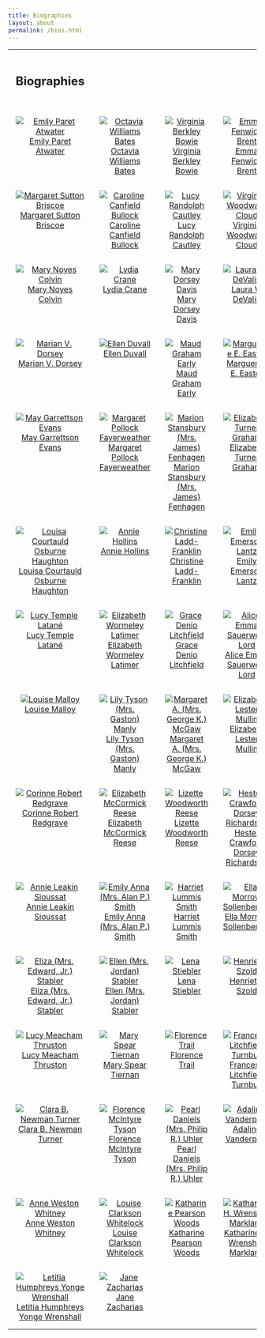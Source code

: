 ```yaml
---
title: Biographies
layout: about
permalink: /bios.html
---
```

<style>
    td, th {
        width: 120px;
        height: 120px;
        padding: 15px;
        text-align: center;
        vertical-align: top;
    }
</style>
<table>
<tr>
    <td><h2><b>Biographies</b></h2></td>
    <td></td>
    <td></td>
    <td></td>
</tr>
<tr>
    <td><a href="https://elizajames.github.io/WLCB_draft/EmilyAtwater.html"><img src="https://elizajames.github.io/WLCB_draft/assets/img/EmilyAtwater.jpg" alt="Emily Paret Atwater"><br />Emily Paret Atwater</a></td>
    <td><a href="https://elizajames.github.io/WLCB_draft/OctaviaBates.html"><img src="https://elizajames.github.io/WLCB_draft/assets/img/OctaviaBates.jpg" alt="Octavia Williams Bates"><br />Octavia Williams Bates</a></td>
    <td><a href="https://elizajames.github.io/WLCB_draft/VirginiaBowie.html"><img src="https://elizajames.github.io/WLCB_draft/assets/img/VirginiaBowie.jpg" alt="Virginia Berkley Bowie"><br />Virginia Berkley Bowie</a></td>
    <td><a href="https://elizajames.github.io/WLCB_draft/EmmaBrent.html"><img src="https://elizajames.github.io/WLCB_draft/assets/img/NoBioImage.jpg" alt="Emma Fenwick Brent"><br />Emma Fenwick Brent</a></td>
</tr>
<tr>
    <td><a href="https://elizajames.github.io/WLCB_draft//MargaretBriscoe.html"><img src="https://elizajames.github.io/WLCB_draft/assets/img/MargaretBriscoe.jpg" alt="Margaret Sutton Briscoe"><br />Margaret Sutton Briscoe</a></td>
    <td><a href="https://elizajames.github.io/WLCB_draft/CarolineBullock.html"><img src="https://elizajames.github.io/WLCB_draft/assets/img/NoBioImage.jpg" alt="Caroline Canfield Bullock"><br />Caroline Canfield Bullock</a></td>
    <td><a href="https://elizajames.github.io/WLCB_draft//LucyCautley.html"><img src="https://elizajames.github.io/WLCB_draft/assets/img/LucyCautley.jpg" alt="Lucy Randolph Cautley"><br />Lucy Randolph Cautley</a></td>
    <td><a href="https://elizajames.github.io/WLCB_draft/VirginiaCloud.html"><img src="https://elizajames.github.io/WLCB_draft/assets/img/VirginiaCloud.jpg" alt="Virginia Woodward Cloud"><br />Virginia Woodward Cloud</a></td>
</tr>
<tr>
    <td><a href="https://elizajames.github.io/WLCB_draft/"><img src="https://elizajames.github.io/WLCB_draft/assets/img/NoBioImage.jpg" alt="Mary Noyes Colvin"><br />Mary Noyes Colvin</a></td>
    <td><a href="https://elizajames.github.io/WLCB_draft/"><img src="https://elizajames.github.io/WLCB_draft/assets/img/LydiaCrane.jpg" alt="Lydia Crane"><br />Lydia Crane</a></td>
    <td><a href="https://elizajames.github.io/WLCB_draft/"><img src="https://elizajames.github.io/WLCB_draft/assets/img/MaryDavis.jpg" alt="Mary Dorsey Davis"><br />Mary Dorsey Davis</a></td>
    <td><a href="https://elizajames.github.io/WLCB_draft/"><img src="https://elizajames.github.io/WLCB_draft/assets/img/NoBioImage.jpg" alt="Laura V. DeValin"><br />Laura V. DeValin</a></td>
</tr>
<tr>
    <td><a href="https://elizajames.github.io/WLCB_draft/"><img src="https://elizajames.github.io/WLCB_draft/assets/img/MarianDorsey.jpg" alt="Marian V. Dorsey"><br />Marian V. Dorsey</a></td>
    <td><a href="https://elizajames.github.io/WLCB_draft/"><img src="https://elizajames.github.io/WLCB_draft/assets/img/NoBioImage.jpg" alt="Ellen Duvall"><br />Ellen Duvall</a></td>
    <td><a href="https://elizajames.github.io/WLCB_draft/"><img src="https://elizajames.github.io/WLCB_draft/assets/img/MaudEarly.jpg" alt="Maud Graham Early"><br />Maud Graham Early</a></td>
    <td><a href="https://elizajames.github.io/WLCB_draft/"><img src="https://elizajames.github.io/WLCB_draft/assets/img/MagueriteEaster.jpg" alt="Marguerite E. Easter"><br />Marguerite E. Easter</a></td>
</tr>
<tr>
    <td><a href="https://elizajames.github.io/WLCB_draft/"><img src="https://elizajames.github.io/WLCB_draft/assets/img/MayEvans.jpg" alt="May Garrettson Evans"><br />May Garrettson Evans</a></td>
    <td><a href="https://elizajames.github.io/WLCB_draft/"><img src="https://elizajames.github.io/WLCB_draft/assets/img/NoBioImage.jpg" alt="Margaret Pollock Fayerweather"><br />Margaret Pollock Fayerweather</a></td>
    <td><a href="https://elizajames.github.io/WLCB_draft/"><img src="https://elizajames.github.io/WLCB_draft/assets/img/NoBioImage.jpg" alt="Marion Stansbury (Mrs. James) Fenhagen"><br />Marion Stansbury (Mrs. James) Fenhagen</a></td>    
    <td><a href="https://elizajames.github.io/WLCB_draft/"><img src="https://elizajames.github.io/WLCB_draft/assets/img/ElizabethGraham.jpg" alt="Elizabeth Turner Graham"><br />Elizabeth Turner Graham</a></td>
</tr>
<tr>
    <td><a href="https://elizajames.github.io/WLCB_draft/"><img src="https://elizajames.github.io/WLCB_draft/assets/img/LouisaHaughton.jpg" alt="Louisa Courtauld Osburne Haughton"><br />Louisa Courtauld Osburne Haughton</a></td>
    <td><a href="https://elizajames.github.io/WLCB_draft/"><img src="https://elizajames.github.io/WLCB_draft/assets/img/NoBioImage.jpg" alt="Annie Hollins"><br />Annie Hollins</a></td>
    <td><a href="https://elizajames.github.io/WLCB_draft/"><img src="https://elizajames.github.io/WLCB_draft/assets/img/ChristineLaddFranklin.jpg" alt="Christine Ladd-Franklin"><br />Christine Ladd-Franklin</a></td>    
    <td><a href="https://elizajames.github.io/WLCB_draft/"><img src="https://elizajames.github.io/WLCB_draft/assets/img/NoBioImage.jpg" alt="Emily Emerson Lantz"><br />Emily Emerson Lantz</a></td> 
</tr>
<tr>
    <td><a href="https://elizajames.github.io/WLCB_draft/"><img src="https://elizajames.github.io/WLCB_draft/assets/img/NoBioImage.jpg" alt="Lucy Temple Latané"><br />Lucy Temple Latané</a></td> 
    <td><a href="https://elizajames.github.io/WLCB_draft/"><img src="https://elizajames.github.io/WLCB_draft/assets/img/ElizabethLatimer.jpg" alt="Elizabeth Wormeley Latimer"><br />Elizabeth Wormeley Latimer</a></td>
    <td><a href="https://elizajames.github.io/WLCB_draft/"><img src="https://elizajames.github.io/WLCB_draft/assets/img/GraceLitchfield.jpg" alt="Grace Denio Litchfield"><br />Grace Denio Litchfield</a></td>    
    <td><a href="https://elizajames.github.io/WLCB_draft/"><img src="https://elizajames.github.io/WLCB_draft/assets/img/AliceLord.jpg" alt="Alice Emma Sauerwein Lord"><br />Alice Emma Sauerwein Lord</a></td> 
</tr>
<tr>
    <td><a href="https://elizajames.github.io/WLCB_draft/"><img src="https://elizajames.github.io/WLCB_draft/assets/img/LouiseMalloy.jpg" alt="Louise Malloy"><br />Louise Malloy</a></td> 
    <td><a href="https://elizajames.github.io/WLCB_draft/"><img src="https://elizajames.github.io/WLCB_draft/assets/img/NoBioImage.jpg" alt="Lily Tyson (Mrs. Gaston) Manly"><br />Lily Tyson (Mrs. Gaston) Manly</a></td>
    <td><a href="https://elizajames.github.io/WLCB_draft/"><img src="https://elizajames.github.io/WLCB_draft/assets/img/NoBioImage.jpg" alt="Margaret A. (Mrs. George K.) McGaw"><br />Margaret A. (Mrs. George K.) McGaw</a></td>  
    <td><a href="https://elizajames.github.io/WLCB_draft/"><img src="https://elizajames.github.io/WLCB_draft/assets/img/ElizabethMullin.jpg" alt="Elizabeth Lester Mullin"><br />Elizabeth Lester Mullin</a></td> 
</tr>
<tr>
    <td><a href="https://elizajames.github.io/WLCB_draft/"><img src="https://elizajames.github.io/WLCB_draft/assets/img/CorinneRedgrave.jpg" alt="Corinne Robert Redgrave"><br />Corinne Robert Redgrave</a></td>
    <td><a href="https://elizajames.github.io/WLCB_draft/"><img src="https://elizajames.github.io/WLCB_draft/assets/img/NoBioImage.jpg" alt="Elizabeth McCormick Reese"><br />Elizabeth McCormick Reese</a></td>
    <td><a href="https://elizajames.github.io/WLCB_draft/"><img src="https://elizajames.github.io/WLCB_draft/assets/img/LizetteReese.jpg" alt="Lizette Woodworth Reese"><br />Lizette Woodworth Reese</a></td>
    <td><a href="https://elizajames.github.io/WLCB_draft/"><img src="https://elizajames.github.io/WLCB_draft/assets/img/HesterRichardson.jpg" alt="Hester Crawford Dorsey Richardson"><br />Hester Crawford Dorsey Richardson</a></td>
</tr>
<tr>
    <td><a href="https://elizajames.github.io/WLCB_draft/"><img src="https://elizajames.github.io/WLCB_draft/assets/img/AnnieSioussat.jpg" alt="Annie Leakin Sioussat"><br />Annie Leakin Sioussat</a></td>
    <td><a href="https://elizajames.github.io/WLCB_draft/"><img src="https://elizajames.github.io/WLCB_draft/assets/img/NoBioImage.jpg" alt="Emily Anna (Mrs. Alan P.) Smith"><br />Emily Anna (Mrs. Alan P.) Smith</a></td>
    <td><a href="https://elizajames.github.io/WLCB_draft/"><img src="https://elizajames.github.io/WLCB_draft/assets/img/HarrietSmith.jpg" alt="Harriet Lummis Smith"><br />Harriet Lummis Smith</a></td>
<td><a href="https://elizajames.github.io/WLCB_draft/"><img src="https://elizajames.github.io/WLCB_draft/assets/img/NoBioImage.jpg" alt="Ella Morrow Sollenberger"><br />Ella Morrow Sollenberger</a></td>
</tr>
<tr>
    <td><a href="https://elizajames.github.io/WLCB_draft/"><img src="https://elizajames.github.io/WLCB_draft/assets/img/NoBioImage.jpg" alt="Eliza (Mrs. Edward, Jr.) Stabler"><br />Eliza (Mrs. Edward, Jr.) Stabler</a></td>
    <td><a href="https://elizajames.github.io/WLCB_draft/"><img src="https://elizajames.github.io/WLCB_draft/assets/img/NoBioImage.jpg" alt="Ellen (Mrs. Jordan) Stabler"><br />Ellen (Mrs. Jordan) Stabler</a></td>
    <td><a href="https://elizajames.github.io/WLCB_draft/"><img src="https://elizajames.github.io/WLCB_draft/assets/img/LenaStiebler.jpg" alt="Lena Stiebler"><br />Lena Stiebler</a></td>
<td><a href="https://elizajames.github.io/WLCB_draft/"><img src="https://elizajames.github.io/WLCB_draft/assets/img/HenriettaSzold.jpg" alt="Henrietta Szold"><br />Henrietta Szold</a></td>
</tr>
<tr>
    <td><a href="https://elizajames.github.io/WLCB_draft/"><img src="https://elizajames.github.io/WLCB_draft/assets/img/LucyThruston.jpg" alt="Lucy Meacham Thruston"><br />Lucy Meacham Thruston</a></td>
    <td><a href="https://elizajames.github.io/WLCB_draft/"><img src="https://elizajames.github.io/WLCB_draft/assets/img/MaryTiernan.jpg" alt="Mary Spear Tiernan"><br />Mary Spear Tiernan</a></td>
    <td><a href="https://elizajames.github.io/WLCB_draft/"><img src="https://elizajames.github.io/WLCB_draft/assets/img/FlorenceTrail.jpg" alt="Florence Trail"><br />Florence Trail</a></td>
<td><a href="https://elizajames.github.io/WLCB_draft/"><img src="https://elizajames.github.io/WLCB_draft/assets/img/FranceseTurnbull.jpg" alt="Francese Litchfield Turnbull"><br />Francese Litchfield Turnbull</a></td>
</tr>
<tr>
    <td><a href="https://elizajames.github.io/WLCB_draft/"><img src="https://elizajames.github.io/WLCB_draft/assets/img/ClaraTurner.jpg" alt="Clara B. Newman Turner"><br />Clara B. Newman Turner</a></td>
    <td><a href="https://elizajames.github.io/WLCB_draft/"><img src="https://elizajames.github.io/WLCB_draft/assets/img/NoBioImage.jpg" alt="Florence McIntyre Tyson"><br />Florence McIntyre Tyson</a></td>
    <td><a href="https://elizajames.github.io/WLCB_draft/"><img src="https://elizajames.github.io/WLCB_draft/assets/img/NoBioImage.jpg" alt="Pearl Daniels (Mrs. Philip R.) Uhler"><br />Pearl Daniels (Mrs. Philip R.) Uhler</a></td>
    <td><a href="https://elizajames.github.io/WLCB_draft/"><img src="https://elizajames.github.io/WLCB_draft/assets/img/AdalineVanderpoel.jpg" alt="Adaline Vanderpoel"><br />Adaline Vanderpoel</a></td>
</tr>
<tr>
    <td><a href="https://elizajames.github.io/WLCB_draft/"><img src="https://elizajames.github.io/WLCB_draft/assets/img/AnneWhitney.jpg" alt="Anne Weston Whitney"><br />Anne Weston Whitney</a></td>
    <td><a href="https://elizajames.github.io/WLCB_draft/"><img src="https://elizajames.github.io/WLCB_draft/assets/img/LouiseWhitelock.jpg" alt="Louise Clarkson Whitelock"><br />Louise Clarkson Whitelock</a></td>
    <td><a href="https://elizajames.github.io/WLCB_draft/"><img src="https://elizajames.github.io/WLCB_draft/assets/img/KatharineWoods.jpg" alt="Katharine Pearson Woods"><br />Katharine Pearson Woods</a></td>
    <td><a href="https://elizajames.github.io/WLCB_draft/"><img src="https://elizajames.github.io/WLCB_draft/assets/img/NoBioImage.jpg" alt="Katharine H. Wrenshall Markland"><br />Katharine H. Wrenshall Markland</a></td>
</tr>
    <tr>
    <td><a href="https://elizajames.github.io/WLCB_draft/"><img src="https://elizajames.github.io/WLCB_draft/assets/img/LetitiaWrenshall.jpg" alt="Letitia Humphreys Yonge Wrenshall"><br />Letitia Humphreys Yonge Wrenshall</a></td>
    <td><a href="https://elizajames.github.io/WLCB_draft/"><img src="https://elizajames.github.io/WLCB_draft/assets/img/NoBioImage.jpg" alt="Jane Zacharias"><br />Jane Zacharias</a></td>
    <td></td>
    <td></td>
</tr>
</table>
